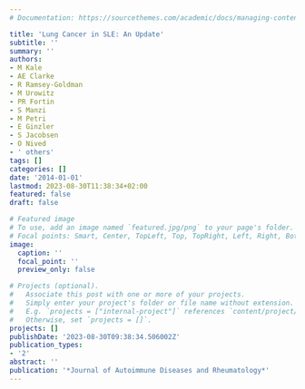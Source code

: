 ```yaml
---
# Documentation: https://sourcethemes.com/academic/docs/managing-content/

title: 'Lung Cancer in SLE: An Update'
subtitle: ''
summary: ''
authors:
- M Kale
- AE Clarke
- R Ramsey-Goldman
- M Urowitz
- PR Fortin
- S Manzi
- M Petri
- E Ginzler
- S Jacobsen
- O Nived
- ' others'
tags: []
categories: []
date: '2014-01-01'
lastmod: 2023-08-30T11:38:34+02:00
featured: false
draft: false

# Featured image
# To use, add an image named `featured.jpg/png` to your page's folder.
# Focal points: Smart, Center, TopLeft, Top, TopRight, Left, Right, BottomLeft, Bottom, BottomRight.
image:
  caption: ''
  focal_point: ''
  preview_only: false

# Projects (optional).
#   Associate this post with one or more of your projects.
#   Simply enter your project's folder or file name without extension.
#   E.g. `projects = ["internal-project"]` references `content/project/deep-learning/index.md`.
#   Otherwise, set `projects = []`.
projects: []
publishDate: '2023-08-30T09:38:34.506002Z'
publication_types:
- '2'
abstract: ''
publication: '*Journal of Autoimmune Diseases and Rheumatology*'
---
```

